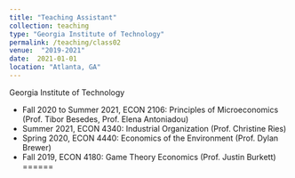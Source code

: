 ```yaml
---
title: "Teaching Assistant"
collection: teaching
type: "Georgia Institute of Technology"
permalink: /teaching/class02
venue:  "2019-2021"
date:  2021-01-01
location: "Atlanta, GA"
---
```

Georgia Institute of Technology 

-	Fall 2020 to Summer 2021, ECON 2106: Principles of Microeconomics (Prof. Tibor Besedes, Prof. Elena Antoniadou)
-	Summer 2021, ECON 4340: Industrial Organization (Prof. Christine Ries)
-	Spring 2020, ECON 4440: Economics of the Environment (Prof. Dylan Brewer) 
-	Fall 2019, ECON 4180: Game Theory Economics (Prof. Justin Burkett)
====== 
